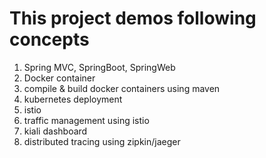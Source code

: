 # This project demos following concepts
1) Spring MVC, SpringBoot, SpringWeb
2) Docker container
3) compile & build docker containers using maven
4) kubernetes deployment
5) istio
6) traffic management using istio
7) kiali dashboard
8) distributed tracing using zipkin/jaeger